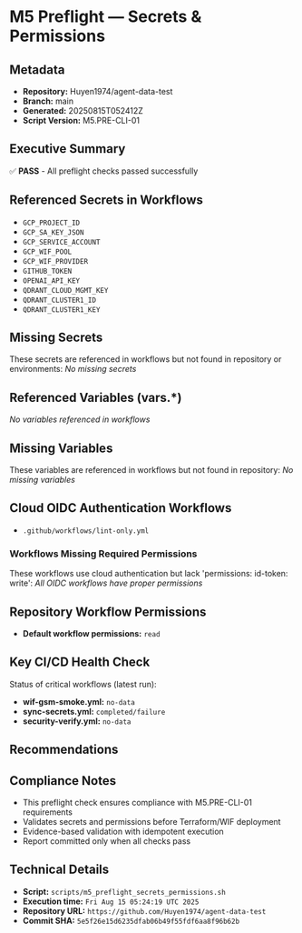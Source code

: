 # M5 Preflight — Secrets & Permissions

## Metadata
- **Repository:** Huyen1974/agent-data-test
- **Branch:** main
- **Generated:** 20250815T052412Z
- **Script Version:** M5.PRE-CLI-01

## Executive Summary
✅ **PASS** - All preflight checks passed successfully

## Referenced Secrets in Workflows
- `GCP_PROJECT_ID`
- `GCP_SA_KEY_JSON`
- `GCP_SERVICE_ACCOUNT`
- `GCP_WIF_POOL`
- `GCP_WIF_PROVIDER`
- `GITHUB_TOKEN`
- `OPENAI_API_KEY`
- `QDRANT_CLOUD_MGMT_KEY`
- `QDRANT_CLUSTER1_ID`
- `QDRANT_CLUSTER1_KEY`

## Missing Secrets
These secrets are referenced in workflows but not found in repository or environments:
_No missing secrets_

## Referenced Variables (vars.*)
_No variables referenced in workflows_

## Missing Variables
These variables are referenced in workflows but not found in repository:
_No missing variables_

## Cloud OIDC Authentication Workflows
- `.github/workflows/lint-only.yml`

### Workflows Missing Required Permissions
These workflows use cloud authentication but lack 'permissions: id-token: write':
_All OIDC workflows have proper permissions_

## Repository Workflow Permissions
- **Default workflow permissions:** `read`

## Key CI/CD Health Check
Status of critical workflows (latest run):
- **wif-gsm-smoke.yml:** `no-data`
- **sync-secrets.yml:** `completed/failure`
- **security-verify.yml:** `no-data`

## Recommendations
## Compliance Notes
- This preflight check ensures compliance with M5.PRE-CLI-01 requirements
- Validates secrets and permissions before Terraform/WIF deployment
- Evidence-based validation with idempotent execution
- Report committed only when all checks pass

## Technical Details
- **Script:** `scripts/m5_preflight_secrets_permissions.sh`
- **Execution time:** `Fri Aug 15 05:24:19 UTC 2025`
- **Repository URL:** `https://github.com/Huyen1974/agent-data-test`
- **Commit SHA:** `5e5f26e15d6235dfab06b49f55fdf6aa8f96b62b`
